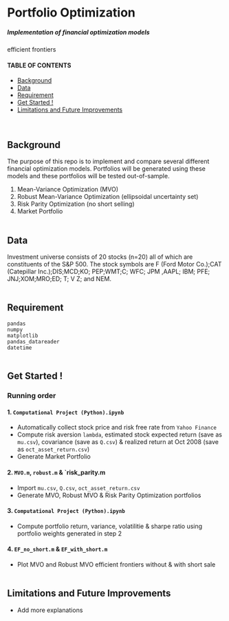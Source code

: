 # Portfolio Optimization 

##### Implementation of financial optimization models
efficient frontiers
</br>

#### TABLE OF CONTENTS 
- [Background](#background) 
- [Data](#data) 
- [Requirement](#requirement)
- [Get Started !](#Get-Started-!)
- [Limitations and Future Improvements](#Limitations-and-Future-Improvements)
 <br/>

## Background
 
The purpose of this repo is to implement and compare several different financial optimization models. 
Portfolios will be generated using these models and these portfolios will be tested out-of-sample. 
1. Mean-Variance Optimization (MVO)
2. Robust Mean-Variance Optimization (ellipsoidal uncertainty set)
3. Risk Parity Optimization (no short selling)
4. Market Portfolio
</br> </br> 

 
## Data
Investment universe consists of 20 stocks (n=20) all of which are constituents of the S&P 500. The stock symbols are
F (Ford Motor Co.);CAT (Catepillar Inc.);DIS;MCD;KO; PEP;WMT;C; WFC; JPM ,AAPL; IBM; PFE; JNJ;XOM;MRO;ED; T; V Z; and NEM.
</br> </br>  
 
 
## Requirement
`pandas` </br>
`numpy` </br>
`matplotlib` </br>
`pandas_datareader` </br>
`datetime`
</br> </br> 
 
 
## Get Started !

### Running order  

#### 1. `Computational Project (Python).ipynb`
- Automatically collect stock price and risk free rate from `Yahoo Finance`
- Compute risk aversion `lambda`, estimated stock expected return (save as `mu.csv`), covariance (save as `Q.csv`) & realized return at Oct 2008 (save as `oct_asset_return.csv`)
- Generate Market Portfolio 


#### 2.	`MVO.m`, `robust.m` & `risk_parity.m
- Import  `mu.csv`, `Q.csv`, `oct_asset_return.csv`
- Generate MVO, Robust MVO & Risk Parity Optimization portfolios 


#### 3.	`Computational Project (Python).ipynb`
- Compute portfolio return, variance, volatilitie & sharpe ratio using portfolio weights generated in step 2
 
 
#### 4.	`EF_no_short.m` & `EF_with_short.m`
- Plot MVO and Robust MVO efficient frontiers without & with short sale
</br></br>

## Limitations and Future Improvements
- Add more explanations  
